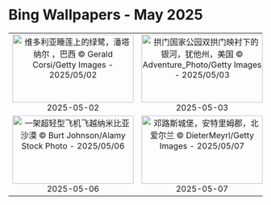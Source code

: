 # Bing Wallpapers - May 2025

| | | | |
|:-------------------------:|:-------------------------:|:-------------------------:|:-------------------------:|
| <a href="https://cn.bing.com/th?id=OHR.BrazilHeron_ZH-CN7200229300_UHD.jpg" target="_blank"><img src="https://cn.bing.com/th?id=OHR.BrazilHeron_ZH-CN7200229300_UHD.jpg&w=480" width="240" height="135" alt="维多利亚睡莲上的绿鹭，潘塔纳尔 ，巴西 © Gerald Corsi/Getty Images  -  2025/05/02" title="维多利亚睡莲上的绿鹭，潘塔纳尔 ，巴西 © Gerald Corsi/Getty Images  -  2025/05/02"></a><br>2025-05-02<br> | <a href="https://cn.bing.com/th?id=OHR.ArchesGalaxy_ZH-CN0954505086_UHD.jpg" target="_blank"><img src="https://cn.bing.com/th?id=OHR.ArchesGalaxy_ZH-CN0954505086_UHD.jpg&w=480" width="240" height="135" alt="拱门国家公园双拱门映衬下的银河，犹他州，美国 © Adventure_Photo/Getty Images  -  2025/05/03" title="拱门国家公园双拱门映衬下的银河，犹他州，美国 © Adventure_Photo/Getty Images  -  2025/05/03"></a><br>2025-05-03<br> | <a href="https://cn.bing.com/th?id=OHR.SevilleNaboo_ZH-CN1065227658_UHD.jpg" target="_blank"><img src="https://cn.bing.com/th?id=OHR.SevilleNaboo_ZH-CN1065227658_UHD.jpg&w=480" width="240" height="135" alt="西班牙广场，塞维利亚，西班牙 © Horia Merla/Getty Images  -  2025/05/04" title="西班牙广场，塞维利亚，西班牙 © Horia Merla/Getty Images  -  2025/05/04"></a><br>2025-05-04<br> | <a href="https://cn.bing.com/th?id=OHR.BeginningofSummer25Y_ZH-CN2000519236_UHD.jpg" target="_blank"><img src="https://cn.bing.com/th?id=OHR.BeginningofSummer25Y_ZH-CN2000519236_UHD.jpg&w=480" width="240" height="135" alt="日出时分，美丽的喀斯特山脉鸟瞰图，中国桂林 © zhaojiankang/Getty Images  -  2025/05/05" title="日出时分，美丽的喀斯特山脉鸟瞰图，中国桂林 © zhaojiankang/Getty Images  -  2025/05/05"></a><br>2025-05-05<br> |
| <a href="https://cn.bing.com/th?id=OHR.FlyoverNamibia_ZH-CN2114171516_UHD.jpg" target="_blank"><img src="https://cn.bing.com/th?id=OHR.FlyoverNamibia_ZH-CN2114171516_UHD.jpg&w=480" width="240" height="135" alt="一架超轻型飞机飞越纳米比亚沙漠 © Burt Johnson/Alamy Stock Photo  -  2025/05/06" title="一架超轻型飞机飞越纳米比亚沙漠 © Burt Johnson/Alamy Stock Photo  -  2025/05/06"></a><br>2025-05-06<br> | <a href="https://cn.bing.com/th?id=OHR.DunluceIreland_ZH-CN2412229757_UHD.jpg" target="_blank"><img src="https://cn.bing.com/th?id=OHR.DunluceIreland_ZH-CN2412229757_UHD.jpg&w=480" width="240" height="135" alt="邓路斯城堡，安特里姆郡，北爱尔兰 © DieterMeyrl/Getty Images  -  2025/05/07" title="邓路斯城堡，安特里姆郡，北爱尔兰 © DieterMeyrl/Getty Images  -  2025/05/07"></a><br>2025-05-07<br> | <a href="https://cn.bing.com/th?id=OHR.RhyoliteDonkeys_ZH-CN2626127533_UHD.jpg" target="_blank"><img src="https://cn.bing.com/th?id=OHR.RhyoliteDonkeys_ZH-CN2626127533_UHD.jpg&w=480" width="240" height="135" alt="Rhyolite附近山谷中的驴子，内华达州，美国 © Moelyn Photos/Getty Images  -  2025/05/08" title="Rhyolite附近山谷中的驴子，内华达州，美国 © Moelyn Photos/Getty Images  -  2025/05/08"></a><br>2025-05-08<br> |  |
